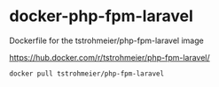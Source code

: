 # docker-php-fpm-laravel
Dockerfile for the tstrohmeier/php-fpm-laravel image

https://hub.docker.com/r/tstrohmeier/php-fpm-laravel/

``` bash
docker pull tstrohmeier/php-fpm-laravel
```

